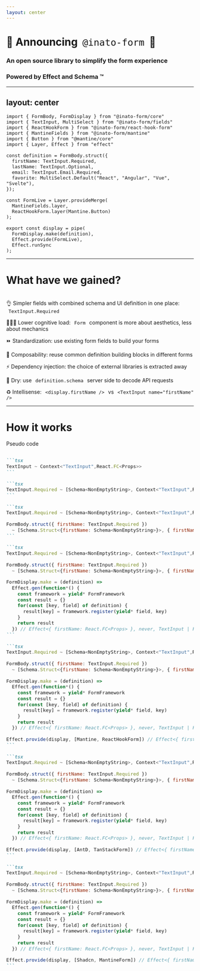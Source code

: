 ```yaml
---
layout: center
---
```


# 📣 Announcing `@inato-form` 🎉

### An open source library to simplify the form experience

<v-click>

### Powered by Effect and Schema ™️

</v-click>

<!--
Mesdames et messieurs, j'ai le plaisir de vous annoncer que ce monde n'est pas imaginaire!

Vous pouvez désormais utiliser la librarie `@inato-form` pour écrire vos prochains formulaires!

[click] Tout ça grace à Effect et Schema!
-->

---
layout: center
---

```tsx {*|1,2,8-13|3-6,15-18|6,20-24|*}{lines:true}
import { FormBody, FormDisplay } from "@inato-form/core"
import { TextInput, MultiSelect } from "@inato-form/fields"
import { ReactHookForm } from "@inato-form/react-hook-form"
import { MantineFields } from "@inato-form/mantine"
import { Button } from "@mantine/core"
import { Layer, Effect } from "effect"

const definition = FormBody.struct({
  firstName: TextInput.Required,
  lastName: TextInput.Optional,
  email: TextInput.Email.Required,
  favorite: MultiSelect.Default("React", "Angular", "Vue", "Svelte"),
});

const FormLive = Layer.provideMerge(
  MantineFields.layer,
  ReactHookForm.layer(Mantine.Button)
);

export const display = pipe(
  FormDisplay.make(definition),
  Effect.provide(FormLive),
  Effect.runSync
);
```

<style>
.slidev-code-wrapper {
  max-height: unset;
  overflow-y: scroll;
}
</style>

<!--
This is what it looks like with @inato-form

[click] You can get everything you need for the definition out of  `core` and `fields` packages.

[click] We also have `mantine` and `react-hook-form` packages to create the layer we need.

[click] Finally we use effect runSync to create the display.
-->

<!--
Voici à quoi ça ressemble en utilisant `@inato-form`

[click] On récupère tout ce dont on a besoin pour la definition du formulaire dans les packages `core` et `fields`.

[click] Pour l'injection de dépendance, on fait appel aux packages `mantine` et `react-hook-form`

[click] Et enfin on utilise Effect runSync pour créer cet objet display.

Le reste ne change pas.
-->

---

# What have we gained?
<br>

<v-click>
👌 Simpler fields with combined <span v-mark.underline.green="2">schema</span> and <span v-mark.underline.orange="2">UI</span> definition in one place: <code><span v-mark.underline.orange="2">TextInput</span>.<span v-mark.underline.green="2">Required</span></code>
</v-click>

<v-clicks at="3">

🧑🏼‍💻 Lower cognitive load: `Form` component is more about aesthetics, less about mechanics

⏩ Standardization: use existing form fields to build your forms

🔧 Composability: reuse common definition building blocks in different forms

⚡️ Dependency injection: the choice of external libraries is extracted away

🔁 Dry: use `definition.schema` server side to decode API requests

♻️ Intellisense: `<display.firstName />` vs `<TextInput name="firstName" />`

</v-clicks>

<style>
code {
    font-size: 0.9em;
    background: var(--slidev-code-background);
    border-radius: var(--slidev-code-radius);
    padding-top: 0.125rem;
    padding-bottom: 0.125rem;
    padding-left: 0.375rem;
    padding-right: 0.375rem;
    font-weight: 300;
}
</style>

<!--
Qu'a t on gagné dans tout ça? 

[click] La définition de la structure du formulaire est simplifiée parce qu'on a combiné la validation (schema) et l'UI de chaque champ en un seul objet
[click]

[click] Notre composant `Form` est beaucoup plus clean: que de l'esthétique, pas de mécanique. La charge cognitive est plus failble.

[click] Pas besoin de démarrer from scratch à chaque nouveau formulaire: on peut directement utiliser les champs déjà prévus à cet effet.

[click] On peut facilement réutiliser des bloques de formulaires pour les partager à différents endroits

[click] Grace à l'injection de dépendance, le choix des librairies externes est secondaire

[click] On peut facilement extraire le schema de l'objet definition pour l'utiliser coté server. À ce stade on n'a pas encore injecté de librarie frontend type Mantine ou react hook form donc on peut tout à fait importer cet objet coté backend.

[click] Une meilleure experience dans l'éditeur également. Avant on manipulait des strings dans les composants. Maintenant on manipule des objets. On peut donc utiliser les features de VSCode comme "go to", "find all references" ou meme "rename symbol"
-->

---

# How it works
Pseudo code

````md magic-move

```tsx
TextInput ~ Context<"TextInput",React.FC<Props>>
```

```tsx
TextInput.Required ~ [Schema<NonEmptyString>, Context<"TextInput",React.FC<Props>>]
```

```tsx
TextInput.Required ~ [Schema<NonEmptyString>, Context<"TextInput",React.FC<Props>>]

FormBody.struct({ firstName: TextInput.Required }) 
  ~ [Schema.Struct<{firstName: Schema<NonEmptyString>}>, { firstName: Context<"TextInput",React.FC<Props>> }]
```

```tsx
TextInput.Required ~ [Schema<NonEmptyString>, Context<"TextInput",React.FC<Props>>]

FormBody.struct({ firstName: TextInput.Required }) 
  ~ [Schema.Struct<{firstName: Schema<NonEmptyString>}>, { firstName: Context<"TextInput",React.FC<Props>> }]

FormDisplay.make = (definition) => 
  Effect.gen(function*() {
    const framework = yield* FormFramework
    const result = {}
    for(const [key, field] of definition) {
      result[key] = framework.register(yield* field, key)
    }
    return result
  }) // Effect<{ firstName: React.FC<Props> }, never, TextInput | FormFramework>
```

```tsx
TextInput.Required ~ [Schema<NonEmptyString>, Context<"TextInput",React.FC<Props>>]

FormBody.struct({ firstName: TextInput.Required }) 
  ~ [Schema.Struct<{firstName: Schema<NonEmptyString>}>, { firstName: Context<"TextInput",React.FC<Props>> }]

FormDisplay.make = (definition) => 
  Effect.gen(function*() {
    const framework = yield* FormFramework
    const result = {}
    for(const [key, field] of definition) {
      result[key] = framework.register(yield* field, key)
    }
    return result
  }) // Effect<{ firstName: React.FC<Props> }, never, TextInput | FormFramework>

Effect.provide(display, [Mantine, ReactHookForm]) // Effect<{ firstName: React.FC<Props> }>
```

```tsx
TextInput.Required ~ [Schema<NonEmptyString>, Context<"TextInput",React.FC<Props>>]

FormBody.struct({ firstName: TextInput.Required }) 
  ~ [Schema.Struct<{firstName: Schema<NonEmptyString>}>, { firstName: Context<"TextInput",React.FC<Props>> }]

FormDisplay.make = (definition) => 
  Effect.gen(function*() {
    const framework = yield* FormFramework
    const result = {}
    for(const [key, field] of definition) {
      result[key] = framework.register(yield* field, key)
    }
    return result
  }) // Effect<{ firstName: React.FC<Props> }, never, TextInput | FormFramework>

Effect.provide(display, [AntD, TanStackForm]) // Effect<{ firstName: React.FC<Props> }>
```

```tsx
TextInput.Required ~ [Schema<NonEmptyString>, Context<"TextInput",React.FC<Props>>]

FormBody.struct({ firstName: TextInput.Required }) 
  ~ [Schema.Struct<{firstName: Schema<NonEmptyString>}>, { firstName: Context<"TextInput",React.FC<Props>> }]

FormDisplay.make = (definition) => 
  Effect.gen(function*() {
    const framework = yield* FormFramework
    const result = {}
    for(const [key, field] of definition) {
      result[key] = framework.register(yield* field, key)
    }
    return result
  }) // Effect<{ firstName: React.FC<Props> }, never, TextInput | FormFramework>

Effect.provide(display, [Shadcn, MantineForm]) // Effect<{ firstName: React.FC<Props> }>
```
````

<!--
Alors comment ça marche tout ça?

Je vais vous donner les grandes lignes, en pseudo code.

Tout d'abord un Field c'est quoi? C'est grosso modo un Context Effect dont le service est un composant react

[click] On parle ensuite de variante (required, optional etc..) d'un Field. C'est juste un couple Schema Context

[click] On creer la definition du formulaire via un struct et ça qu'est-ce que ça fait? Ça crée juste un couple Schema, objet comme cela

[click] Ensuite, pour creer le display, l'algorithme ressemble tres grossierement à ça. On commence par récupérer un framework de formulaire puis on itère sur chaque propriété de la definition en délégant au framework la tache de "registration" du composant.

Apres tout ça ce qu'on récupère c'est un Effect qui a des dépendances.

[click] Puis on provide ces dépendances via Effect 

[click] On peut facilement changer les dépendances sans jamais altérer le type de l'objet en retour.
-->
